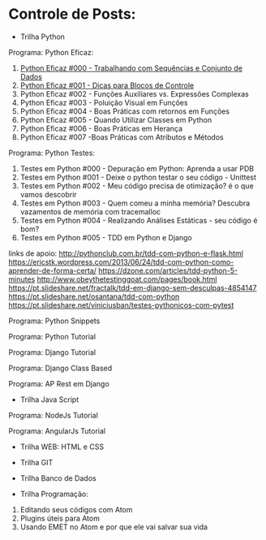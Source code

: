 
# Controle de Posts:

- Trilha Python

Programa: Python Eficaz:

1. [Python Eficaz #000 - Trabalhando com Sequências e Conjunto de Dados](https://lucasbiason.github.io/eficaz000-sequencias-conjunto-dados/)
2. [Python Eficaz #001 - Dicas para Blocos de Controle](https://lucasbiason.github.io/eficaz001-blocos-controle-python/)
3. Python Eficaz #002 - Funções Auxiliares vs. Expressões Complexas
4. Python Eficaz #003 - Poluição Visual em Funções
5. Python Eficaz #004 - Boas Práticas com retornos em Funções
6. Python Eficaz #005 - Quando Utilizar Classes em Python
7. Python Eficaz #006 - Boas Práticas em Herança
8. Python Eficaz #007 -Boas Práticas com Atributos e Métodos

Programa: Python Testes:

1. Testes em Python #000 - Depuração em Python: Aprenda a usar PDB
2. Testes em Python #001 - Deixe o python testar o seu código - Unittest
3. Testes em Python #002 - Meu código precisa de otimização? é o que vamos descobrir
4. Testes em Python #003 - Quem comeu a minha memória? Descubra vazamentos de memória com tracemalloc
5. Testes em Python #004 - Realizando Análises Estáticas - seu código é bom?
6. Testes em Python #005 - TDD em Python e Django

links de apoio:
http://pythonclub.com.br/tdd-com-python-e-flask.html
https://ericstk.wordpress.com/2013/06/24/tdd-com-python-como-aprender-de-forma-certa/
https://dzone.com/articles/tdd-python-5-minutes
http://www.obeythetestinggoat.com/pages/book.html
https://pt.slideshare.net/fractalk/tdd-em-django-sem-desculpas-4854147
https://pt.slideshare.net/osantana/tdd-com-python
https://pt.slideshare.net/viniciusban/testes-pythonicos-com-pytest


Programa: Python Snippets

Programa: Python Tutorial

Programa: Django Tutorial

Programa: Django Class Based

Programa: AP Rest em Django


- Trilha Java Script

Programa: NodeJs Tutorial

Programa: AngularJs Tutorial


- Trilha WEB: HTML e CSS


- Trilha GIT


- Trilha Banco de Dados


- Trilha Programação:

1. Editando seus códigos com Atom
2. Plugins úteis para Atom
3. Usando EMET no Atom e por que ele vai salvar sua vida
